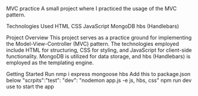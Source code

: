 MVC practice
A small project where I practiced the usage of the MVC pattern.

Technologies Used
HTML
CSS
JavaScript
MongoDB
hbs (Handlebars)

Project Overview
This project serves as a practice ground for implementing the Model-View-Controller (MVC) pattern. The technologies employed include HTML for structuring, CSS for styling, and JavaScript for client-side functionality. MongoDB is utilized for data storage, and hbs (Handlebars) is employed as the templating engine.

Getting Started
Run nmp i express mongoose hbs
Add this to package.json below "scrpits":"test":  "dev": "nodemon app.js -e js, hbs, css"
npm run dev use to start the app

